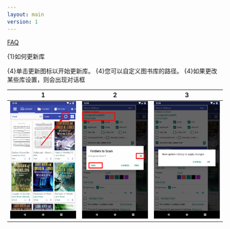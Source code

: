 ```yaml
---
layout: main
version: 1
---
```

[FAQ](/wiki/faq/zh)

{1}如何更新库


{4}单击更新图标以开始更新库。
{4}您可以自定义图书库的路径。
{4}如果更改某些库设置，则会出现对话框


|1|2|3|
|-|-|-|
|![](1.png)|![](2.png)|![](3.png)|
